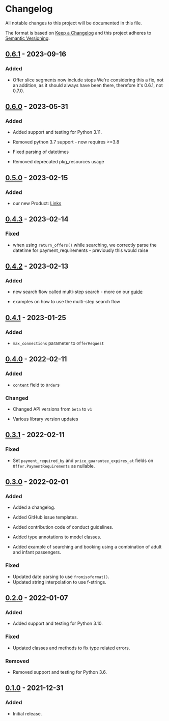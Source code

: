 # Changelog

All notable changes to this project will be documented in this file.

The format is based on [Keep a Changelog] and this project adheres to [Semantic Versioning].

  [Keep a Changelog]: http://keepachangelog.com/en/1.0.0/
  [Semantic Versioning]: http://semver.org/spec/v2.0.0.html


## [0.6.1] - 2023-09-16

### Added
- Offer slice segments now include stops
  We're considering this a fix, not an addition, as it should always have been there,
  therefore it's 0.6.1, not 0.7.0.

  [0.6.1]: https://github.com/duffelhq/duffel-api-python/releases/tag/0.6.1

## [0.6.0] - 2023-05-31

### Added
- Added support and testing for Python 3.11.
- Removed python 3.7 support - now requires >=3.8
- Fixed parsing of datetimes
- Removed deprecated pkg_resources usage

  [0.6.0]: https://github.com/duffelhq/duffel-api-python/releases/tag/0.6.0

## [0.5.0] - 2023-02-15

### Added
- our new Product: [Links]

  [0.5.0]: https://github.com/duffelhq/duffel-api-python/releases/tag/0.5.0
  [Links]: https://duffel.com/links

## [0.4.3] - 2023-02-14

### Fixed
- when using `return_offers()` while searching, we correctly parse the datetime for
  payment_requirements - previously this would raise

  [0.4.3]: https://github.com/duffelhq/duffel-api-python/releases/tag/0.4.3

## [0.4.2] - 2023-02-13

### Added
- new search flow called multi-step search - more on our [guide]
- examples on how to use the multi-step search flow

  [0.4.2]: https://github.com/duffelhq/duffel-api-python/releases/tag/0.4.2
  [guide]: https://duffel.com/docs/guides/multi-step-search

## [0.4.1] - 2023-01-25

### Added
- `max_connections` parameter to `OfferRequest`

  [0.4.1]: https://github.com/duffelhq/duffel-api-python/releases/tag/0.4.1

## [0.4.0] - 2022-02-11

### Added

- `content` field to `Order`s

### Changed

- Changed API versions from `beta` to `v1`
- Various library version updates

  [0.4.0]: https://github.com/duffelhq/duffel-api-python/releases/tag/0.4.0

## [0.3.1] - 2022-02-11

### Fixed
- Set `payment_required_by` and `price_guarantee_expires_at` fields on
  `Offer.PaymentRequirements` as nullable.

  [0.3.1]: https://github.com/duffelhq/duffel-api-python/releases/tag/0.3.1

## [0.3.0] - 2022-02-01

### Added
- Added a changelog.
- Added GitHub issue templates.
- Added contribution code of conduct guidelines.
- Added type annotations to model classes.
- Added example of searching and booking using a combination of adult and infant
  passengers.

  [0.3.0]: https://github.com/duffelhq/duffel-api-python/releases/tag/0.3.0

### Fixed
- Updated date parsing to use `fromisoformat()`.
- Updated string interpolation to use f-strings.

## [0.2.0] - 2022-01-07

### Added
- Added support and testing for Python 3.10.

### Fixed
- Updated classes and methods to fix type related errors.

### Removed
- Removed support and testing for Python 3.6.

  [0.2.0]: https://github.com/duffelhq/duffel-api-python/releases/tag/0.2.0

## [0.1.0] - 2021-12-31

### Added
- Initial release.

  [0.1.0]: https://github.com/duffelhq/duffel-api-python/releases/tag/0.1.0
